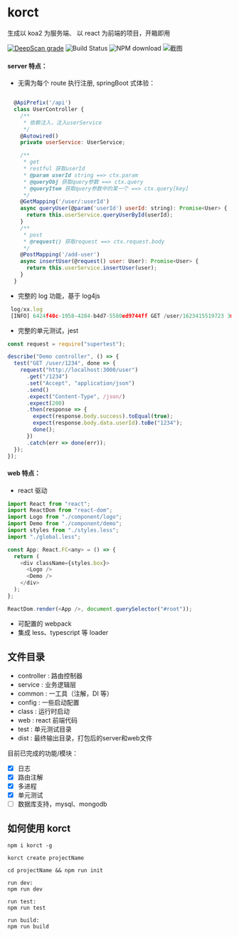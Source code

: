 # korct

生成以 koa2 为服务端、 以 react 为前端的项目，开箱即用

[![DeepScan grade](https://deepscan.io/api/teams/13594/projects/17523/branches/404425/badge/grade.svg)](https://deepscan.io/dashboard#view=project&tid=13594&pid=17523&bid=404425)
![Build Status](https://travis-ci.org/AdaXH/sites-server-ts.svg?branch=main)
![NPM download](https://img.shields.io/npm/dt/korct.svg)
![截图](https://bucker-for-sae.oss-cn-hangzhou.aliyuncs.com/githubimg/20210609152619.jpg)

#### server 特点：

- 无需为每个 route 执行注册, springBoot 式体验：

```js

  @ApiPrefix('/api')
  class UserController {
    /**
     * 依赖注入，注入userService
     */
    @Autowired()
    private userService: UserService;

    /**
     * get
     * restful 获取userId
     * @param userId string ==> ctx.param
     * @queryObj 获取query参数 ==> ctx.query
     * @queryItem 获取query参数中的某一个 ==> ctx.query[key]
     */
    @GetMapping('/user/:userId')
    async queryUser(@param('userId') userId: string): Promise<User> {
      return this.userService.queryUserById(userId);
    }
    /**
     * post
     * @request() 获取request ==> ctx.request.body
     */
    @PostMapping('/add-user')
    async insertUser(@request() user: User): Promise<User> {
      return this.userService.insertUser(user);
    }
  }
```

- 完整的 log 功能，基于 log4js

```js
 log/xx.log
 [INFO] 6424f40c-1958-4284-b4d7-5580ed9744ff GET /user/1623415519723 3ms req: {"userId":"1623415519723"} res: {"errorMessage":null,"errorCode":null,"errorStack":null,"data":{"name":"hello","userId":"1623415519723"},"success":true,"traceId":"6424f40c-1958-4284-b4d7-5580ed9744ff","pid":9580}

```

- 完整的单元测试，jest

```js
const request = require("supertest");

describe("Demo controller", () => {
  test("GET /user/1234", done => {
    request("http://localhost:3000/user")
      .get("/1234")
      .set("Accept", "application/json")
      .send()
      .expect("Content-Type", /json/)
      .expect(200)
      .then(response => {
        expect(response.body.success).toEqual(true);
        expect(response.body.data.userId).toBe("1234");
        done();
      })
      .catch(err => done(err));
  });
});
```

#### web 特点：

- react 驱动

```js
import React from "react";
import ReactDom from "react-dom";
import Logo from "./component/logo";
import Demo from "./component/demo";
import styles from "./styles.less";
import "./global.less";

const App: React.FC<any> = () => {
  return (
    <div className={styles.box}>
      <Logo />
      <Demo />
    </div>
  );
};

ReactDom.render(<App />, document.querySelector("#root"));
```

- 可配置的 webpack
- 集成 less、typescript 等 loader

## 文件目录

- controller : 路由控制器
- service : 业务逻辑层
- common : 一工具（注解，DI 等）
- config : 一些启动配置
- class : 运行时启动
- web : react 前端代码
- test : 单元测试目录
- dist : 最终输出目录，打包后的server和web文件

目前已完成的功能/模块：

- [x] 日志
- [x] 路由注解
- [x] 多进程
- [x] 单元测试
- [ ] 数据库支持，mysql、mongodb

## 如何使用 korct

```shell
npm i korct -g

korct create projectName

cd projectName && npm run init

run dev:
npm run dev

run test:
npm run test

run build:
npm run build
```

